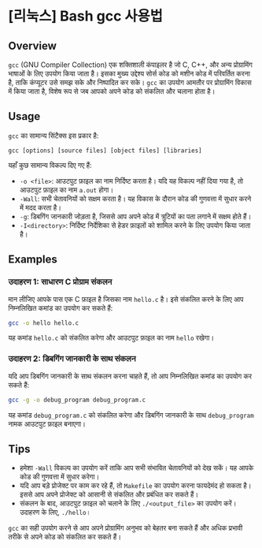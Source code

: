 # [리눅스] Bash gcc 사용법

## Overview
`gcc` (GNU Compiler Collection) एक शक्तिशाली कंपाइलर है जो C, C++, और अन्य प्रोग्रामिंग भाषाओं के लिए उपयोग किया जाता है। इसका मुख्य उद्देश्य सोर्स कोड को मशीन कोड में परिवर्तित करना है, ताकि कंप्यूटर उसे समझ सके और निष्पादित कर सके। `gcc` का उपयोग आमतौर पर प्रोग्रामिंग विकास में किया जाता है, विशेष रूप से जब आपको अपने कोड को संकलित और चलाना होता है।

## Usage
`gcc` का सामान्य सिंटैक्स इस प्रकार है:

```
gcc [options] [source files] [object files] [libraries]
```

यहाँ कुछ सामान्य विकल्प दिए गए हैं:

- `-o <file>`: आउटपुट फ़ाइल का नाम निर्दिष्ट करता है। यदि यह विकल्प नहीं दिया गया है, तो आउटपुट फ़ाइल का नाम `a.out` होगा।
- `-Wall`: सभी चेतावनियों को सक्षम करता है। यह विकास के दौरान कोड की गुणवत्ता में सुधार करने में मदद करता है।
- `-g`: डिबगिंग जानकारी जोड़ता है, जिससे आप अपने कोड में त्रुटियों का पता लगाने में सक्षम होते हैं।
- `-I<directory>`: निर्दिष्ट निर्देशिका से हेडर फ़ाइलों को शामिल करने के लिए उपयोग किया जाता है।

## Examples
### उदाहरण 1: साधारण C प्रोग्राम संकलन
मान लीजिए आपके पास एक C फ़ाइल है जिसका नाम `hello.c` है। इसे संकलित करने के लिए आप निम्नलिखित कमांड का उपयोग कर सकते हैं:

```bash
gcc -o hello hello.c
```

यह कमांड `hello.c` को संकलित करेगा और आउटपुट फ़ाइल का नाम `hello` रखेगा। 

### उदाहरण 2: डिबगिंग जानकारी के साथ संकलन
यदि आप डिबगिंग जानकारी के साथ संकलन करना चाहते हैं, तो आप निम्नलिखित कमांड का उपयोग कर सकते हैं:

```bash
gcc -g -o debug_program debug_program.c
```

यह कमांड `debug_program.c` को संकलित करेगा और डिबगिंग जानकारी के साथ `debug_program` नामक आउटपुट फ़ाइल बनाएगा।

## Tips
- हमेशा `-Wall` विकल्प का उपयोग करें ताकि आप सभी संभावित चेतावनियों को देख सकें। यह आपके कोड की गुणवत्ता में सुधार करेगा।
- यदि आप बड़े प्रोजेक्ट पर काम कर रहे हैं, तो `Makefile` का उपयोग करना फायदेमंद हो सकता है। इससे आप अपने प्रोजेक्ट को आसानी से संकलित और प्रबंधित कर सकते हैं।
- संकलन के बाद, आउटपुट फ़ाइल को चलाने के लिए `./<output_file>` का उपयोग करें। उदाहरण के लिए, `./hello`।

`gcc` का सही उपयोग करने से आप अपने प्रोग्रामिंग अनुभव को बेहतर बना सकते हैं और अधिक प्रभावी तरीके से अपने कोड को संकलित कर सकते हैं।